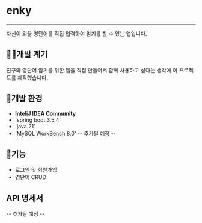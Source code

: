 # enky
---
자신이 외울 영단어를 직접 입력하여 암기를 할 수 있는 앱입니다.

## 👩‍💻개발 계기
친구와 영단어 암기를 위한 앱을 직접 만들어서 함께 사용하고 싶다는 생각에 이 프로젝트를 제작했습니다.

## 🔎개발 환경
- **InteliJ IDEA Community**
- 'spring boot 3.5.4'
- 'java 21'
- 'MySQL WorkBench 8.0'
-- 추가될 예정 --

## 🔧기능
- 로그인 및 회원가입
- 영단어 CRUD

## API 명세서
-- 추가될 예정 --
